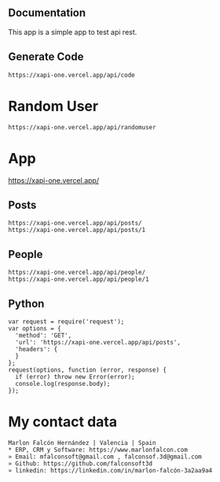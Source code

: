 ## Documentation
This app is a simple app to test api rest.


## Generate Code
```
https://xapi-one.vercel.app/api/code
```

# Random User
```
https://xapi-one.vercel.app/api/randomuser
```

# App
https://xapi-one.vercel.app/


## Posts
```
https://xapi-one.vercel.app/api/posts/
https://xapi-one.vercel.app/api/posts/1
```

## People
```
https://xapi-one.vercel.app/api/people/
https://xapi-one.vercel.app/api/people/1
```

## Python
```
var request = require('request');
var options = {
  'method': 'GET',
  'url': 'https://xapi-one.vercel.app/api/posts',
  'headers': {
  }
};
request(options, function (error, response) {
  if (error) throw new Error(error);
  console.log(response.body);
});
```

# My contact data
```
Marlon Falcón Hernández | Valencia | Spain
* ERP, CRM y Software: https://www.marlonfalcon.com
» Email: mfalconsoft@gmail.com , falconsof.3d@gmail.com
» Github: https://github.com/falconsoft3d
» linkedin: https://linkedin.com/in/marlon-falcón-3a2aa9a4
```


